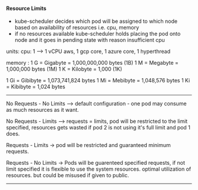 #### Resource Limits

- kube-scheduler decides which pod will be assigned to which node based on availability of resources i.e. cpu, memory
- if no resources available kube-scheduler holds placing the pod onto node and it goes in pending state with reason insufficient cpu

units:
cpu: 1   --> 1 vCPU aws, 1 gcp core, 1 azure core, 1 hyperthread


memory : 
1 G = Gigabyte = 1,000,000,000 bytes (1B)
1 M = Megabyte = 1,000,000 bytes (1M)
1 K = Kilobyte = 1,000 (1K)

1 Gi = Gibibyte = 1,073,741,824 bytes 
1 Mi = Mebibyte = 1,048,576 bytes
1 Ki = Kibibyte = 1,024 bytes


-----------------

No Requests - No Limits --> default configuration - one pod may consume as much resources as it want.

No Requests - Limits --> requests = limits, 
pod will be restricted to the limit specified, resources gets wasted if pod 2 is not using it's full limit and pod 1 does.

Requests - Limits -> pod will be restricted and guaranteed minimum requests.

Requests - No Limits -> Pods will be guarenteed specified requests, if not limit specified it is flexible to use the system resources. optimal utilization of resources. 
but could be misused if given to public.


---------------





                    
